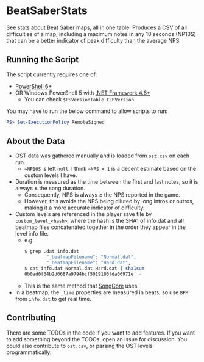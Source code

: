 # BeatSaberStats
See stats about Beat Saber maps, all in one table! Produces a CSV of all difficulties of a map, including a maximum notes in any 10 seconds (NP10S) that can be a better indicator of peak difficulty than the average NPS.

## Running the Script
The script currently requires one of:
* [PowerShell 6+](https://microsoft.com/PowerShell)
* OR Windows PowerShell 5 with [.NET Framework 4.6+](https://dotnet.microsoft.com/download/dotnet-framework)
  * You can check `$PSVersionTable.CLRVersion`

You may have to run the below command to allow scripts to run:
```powershell
PS> Set-ExecutionPolicy RemoteSigned
```


## About the Data

* OST data was gathered manually and is loaded from `ost.csv` on each run.
  * `~NP10S` is left `null`. I think `~NPS + 1` is a decent estimate based on the custom levels I have.
* Duration is measured as the time between the first and last notes, so it is always ≤ the song duration.
  * Consequently, NPS is always ≥ the NPS reported in the game.
  * However, this avoids the NPS being diluted by long intros or outros, making it a more accurate indicator of difficulty.
* Custom levels are referenced in the player save file by `custom_level_<hash>`, where the hash is the SHA1 of info.dat and all beatmap files concatenated together in the order they appear in the level info file.
  * e.g.
    ```bash
    $ grep .dat info.dat
            "_beatmapFilename": "Normal.dat",
            "_beatmapFilename": "Hard.dat",
    $ cat info.dat Normal.dat Hard.dat | sha1sum
    0b0ad0f34b2d0687a9794bcf5019100fda06971e  -
    ```
  * This is the same method that [SongCore](https://github.com/Kylemc1413/SongCore) uses.
* In a beatmap, the `_time` properties are measured in beats, so use `BPM` from `info.dat` to get real time.

## Contributing

There are some TODOs in the code if you want to add features. If you want to add something beyond the TODOs, open an issue for discussion. You could also contribute to `ost.csv`, or parsing the OST levels programmatically.
